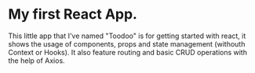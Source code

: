 # My first React App.

This little app that I've named "Toodoo" is for getting started with react, it shows the usage of components, props and state management (withouth Context or Hooks). It also feature routing and basic CRUD operations with the help of Axios.
